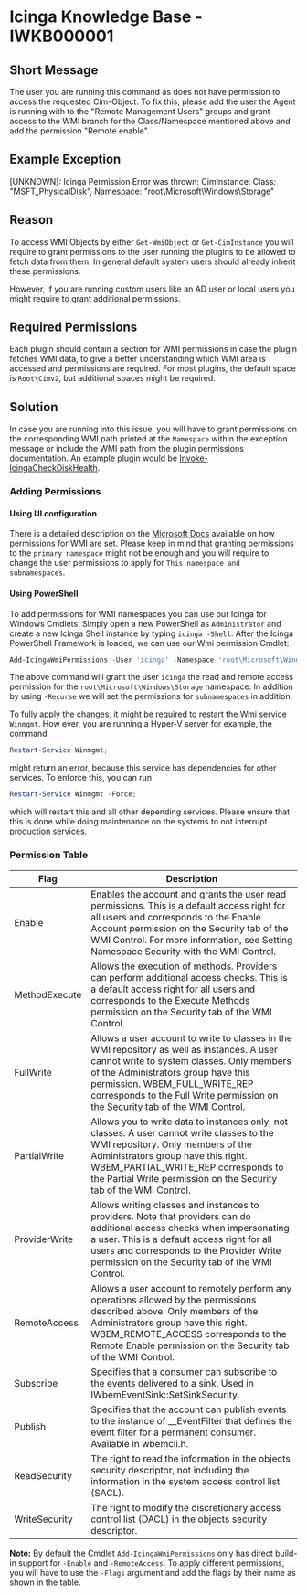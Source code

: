 # Icinga Knowledge Base - IWKB000001

## Short Message

The user you are running this command as does not have permission to access the requested Cim-Object. To fix this, please add the user the Agent is running with to the "Remote Management Users" groups and grant access to the WMI branch for the Class/Namespace mentioned above and add the permission "Remote enable".

## Example Exception

[UNKNOWN]: Icinga Permission Error was thrown: CimInstance: Class: "MSFT_PhysicalDisk", Namespace: "root\Microsoft\Windows\Storage"

## Reason

To access WMI Objects by either `Get-WmiObject` or `Get-CimInstance` you will require to grant permissions to the user running the plugins to be allowed to fetch data from them. In general default system users should already inherit these permissions.

However, if you are running custom users like an AD user or local users you might require to grant additional permissions.

## Required Permissions

Each plugin should contain a section for WMI permissions in case the plugin fetches WMI data, to give a better understanding which WMI area is accessed and permissions are required. For most plugins, the default space is `Root\Cimv2`, but additional spaces might be required.

## Solution

In case you are running into this issue, you will have to grant permissions on the corresponding WMI path printed at the `Namespace` within the exception message or include the WMI path from the plugin permissions documentation. An example plugin would be [Invoke-IcingaCheckDiskHealth](https://icinga.com/docs/windows/latest/plugins/doc/plugins/20-Invoke-IcingaCheckDiskHealth/#permissions).

### Adding Permissions

#### Using UI configuration

There is a detailed description on the [Microsoft Docs](https://docs.microsoft.com/en-us/previous-versions/windows/it-pro/windows-server-2008-R2-and-2008/cc771551(v=ws.11)) available on how permissions for WMI are set. Please keep in mind that granting permissions to the `primary namespace` might not be enough and you will require to change the user permissions to apply for `This namespace and subnamespaces`.

#### Using PowerShell

To add permissions for WMI namespaces you can use our Icinga for Windows Cmdlets. Simply open a new PowerShell as `Administrator` and create a new Icinga Shell instance by typing `icinga -Shell`.
After the Icinga PowerShell Framework is loaded, we can use our Wmi permission Cmdlet:

```powershell
Add-IcingaWmiPermissions -User 'icinga' -Namespace 'root\Microsoft\Windows\Storage' -Enable -RemoteAccess -Recurse;
```

The above command will grant the user `icinga` the read and remote access permission for the `root\Microsoft\Windows\Storage` namespace. In addition by using `-Recurse` we will set the permissions for `subnamespaces` in addition.

To fully apply the changes, it might be required to restart the Wmi service `Winmgmt`. How ever, you are running a Hyper-V server for example, the command

```powershell
Restart-Service Winmgmt;
```

might return an error, because this service has dependencies for other services. To enforce this, you can run

```powershell
Restart-Service Winmgmt -Force;
```

which will restart this and all other depending services. Please ensure that this is done while doing maintenance on the systems to not interrupt production services.

### Permission Table

| Flag           | Description |
| ---            | ---         |
| Enable         | Enables the account and grants the user read permissions. This is a default access right for all users and corresponds to the Enable Account permission on the Security tab of the WMI Control. For more information, see Setting Namespace Security with the WMI Control. |
| MethodExecute  | Allows the execution of methods. Providers can perform additional access checks. This is a default access right for all users and corresponds to the Execute Methods permission on the Security tab of the WMI Control. |
| FullWrite      | Allows a user account to write to classes in the WMI repository as well as instances. A user cannot write to system classes. Only members of the Administrators group have this permission. WBEM_FULL_WRITE_REP corresponds to the Full Write permission on the Security tab of the WMI Control. |
| PartialWrite   | Allows you to write data to instances only, not classes. A user cannot write classes to the WMI repository. Only members of the Administrators group have this right. WBEM_PARTIAL_WRITE_REP corresponds to the Partial Write permission on the Security tab of the WMI Control. |
| ProviderWrite  | Allows writing classes and instances to providers. Note that providers can do additional access checks when impersonating a user. This is a default access right for all users and corresponds to the Provider Write permission on the Security tab of the WMI Control. |
| RemoteAccess   | Allows a user account to remotely perform any operations allowed by the permissions described above. Only members of the Administrators group have this right. WBEM_REMOTE_ACCESS corresponds to the Remote Enable permission on the Security tab of the WMI Control. |
| Subscribe      | Specifies that a consumer can subscribe to the events delivered to a sink. Used in IWbemEventSink::SetSinkSecurity. |
| Publish        | Specifies that the account can publish events to the instance of __EventFilter that defines the event filter for a permanent consumer. Available in wbemcli.h. |
| ReadSecurity   | The right to read the information in the objects security descriptor, not including the information in the system access control list (SACL). |
| WriteSecurity  | The right to modify the discretionary access control list (DACL) in the objects security descriptor. |

**Note:** By default the Cmdlet `Add-IcingaWmiPermissions` only has direct build-in support for `-Enable` and `-RemoteAccess`. To apply different permissions, you will have to use the `-Flags` argument and add the flags by their name as shown in the table.
